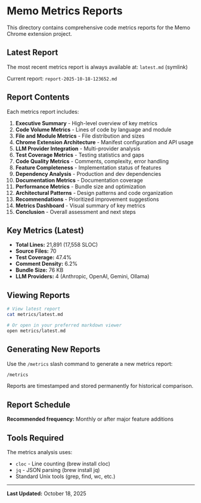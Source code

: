 # Memo Metrics Reports

This directory contains comprehensive code metrics reports for the Memo Chrome extension project.

## Latest Report

The most recent metrics report is always available at: `latest.md` (symlink)

Current report: `report-2025-10-18-123652.md`

## Report Contents

Each metrics report includes:

1. **Executive Summary** - High-level overview of key metrics
2. **Code Volume Metrics** - Lines of code by language and module
3. **File and Module Metrics** - File distribution and sizes
4. **Chrome Extension Architecture** - Manifest configuration and API usage
5. **LLM Provider Integration** - Multi-provider analysis
6. **Test Coverage Metrics** - Testing statistics and gaps
7. **Code Quality Metrics** - Comments, complexity, error handling
8. **Feature Completeness** - Implementation status of features
9. **Dependency Analysis** - Production and dev dependencies
10. **Documentation Metrics** - Documentation coverage
11. **Performance Metrics** - Bundle size and optimization
12. **Architectural Patterns** - Design patterns and code organization
13. **Recommendations** - Prioritized improvement suggestions
14. **Metrics Dashboard** - Visual summary of key metrics
15. **Conclusion** - Overall assessment and next steps

## Key Metrics (Latest)

- **Total Lines:** 21,891 (17,558 SLOC)
- **Source Files:** 70
- **Test Coverage:** 47.4%
- **Comment Density:** 6.2%
- **Bundle Size:** 76 KB
- **LLM Providers:** 4 (Anthropic, OpenAI, Gemini, Ollama)

## Viewing Reports

```bash
# View latest report
cat metrics/latest.md

# Or open in your preferred markdown viewer
open metrics/latest.md
```

## Generating New Reports

Use the `/metrics` slash command to generate a new metrics report:

```bash
/metrics
```

Reports are timestamped and stored permanently for historical comparison.

## Report Schedule

**Recommended frequency:** Monthly or after major feature additions

## Tools Required

The metrics analysis uses:
- `cloc` - Line counting (brew install cloc)
- `jq` - JSON parsing (brew install jq)
- Standard Unix tools (grep, find, wc, etc.)

---

**Last Updated:** October 18, 2025
